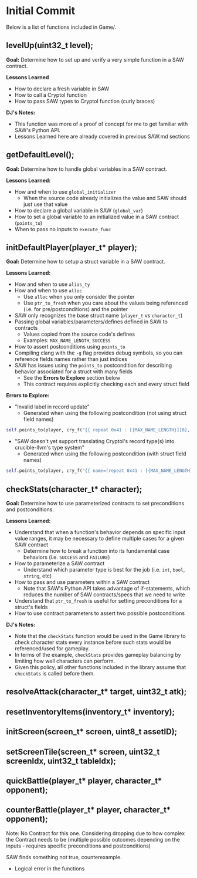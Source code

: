 # Initial Commit

Below is a list of functions included in Game/.

## levelUp(uint32_t level);
**Goal:** Determine how to set up and verify a very simple function in a SAW contract.

**Lessons Learned**
- How to declare a fresh variable in SAW
- How to call a Cryptol function
- How to pass SAW types to Cryptol function (curly braces)

**DJ's Notes:**
- This function was more of a proof of concept for me to get familiar with SAW's Python API.
- Lessons Learned here are already covered in previous SAW.md sections


## getDefaultLevel();
**Goal:** Determine how to handle global variables in a SAW contract.

**Lessons Learned:**
- How and when to use `global_initializer`
  - When the source code already initializes the value and SAW should just use that value
- How to declare a global variable in SAW (`global_var`)
- How to set a global variable to an initialized value in a SAW contract (`points_to`)
- When to pass no inputs to `execute_func`


## initDefaultPlayer(player_t* player);
**Goal:** Determine how to setup a struct variable in a SAW contract.

**Lessons Learned:**
- How and when to use `alias_ty`
- How and when to use `alloc`
  - Use `alloc` when you only consider the pointer
  - Use `ptr_to_fresh` when you care about the values being referenced (i.e. for pre/postconditions) and the pointer
- SAW only recognizes the base struct name (`player_t` vs `character_t`)
- Passing global variables/parameters/defines defined in SAW to contracts
  - Values copied from the source code's defines
  - Examples: `MAX_NAME_LENGTH`, `SUCCESS`
- How to assert postconditions using `points_to`
- Compiling clang with the `-g` flag provides debug symbols, so you can reference fields names rather than just indices
- SAW has issues using the `points_to` postcondition for describing behavior associated for a struct with many fields
  - See the **Errors to Explore** section below
  - This contract requires explicitly checking each and every struct field

**Errors to Explore:**
- "Invalid label in record update"
  - Generated when using the following postcondition (not using struct field names)
```python
self.points_to(player, cry_f("{{ repeat 0x41 : [{MAX_NAME_LENGTH}][8], 1 : [32], 10 : [32], 5 : [32], 4 : [32], 3 : [32] }}"))
```
- "SAW doesn't yet support translating Cryptol's record type(s) into crucible-llvm's type system"
  - Generated when using the following postcondition (with struct field names)
```python
self.points_to(player, cry_f("{{ name=(repeat 0x41 : [{MAX_NAME_LENGTH}][8]), level=1 : [32], hp=10 : [32], atk=5 : [32], def=4 : [32], spd=3 : [32] }}"))
```

## checkStats(character_t* character);
**Goal:** Determine how to use parameterized contracts to set preconditions and postconditions.

**Lessons Learned:**
- Understand that when a function's behavior depends on specific input value ranges, it may be necessary to define multiple cases for a given SAW contract
  - Determine how to break a function into its fundamental case behaviors (i.e. `SUCCESS` and `FAILURE`)
- How to parameterize a SAW contract
  - Understand which parameter type is best for the job (i.e. `int`, `bool`, `string`, etc)
- How to pass and use parameters within a SAW contract
  - Note that SAW's Python API takes advantage of if-statements, which reduces the number of SAW contracts/specs that we need to write
- Understand that `ptr_to_fresh` is useful for setting preconditions for a struct's fields
- How to use contract parameters to assert two possible postconditions

**DJ's Notes:**
- Note that the `checkStats` function would be used in the Game library to check character stats every instance before such stats would be referenced/used for gameplay.
- In terms of the example, `checkStats` provides gameplay balancing by limiting how well characters can perform.
- Given this policy, all other functions included in the library assume that `checkStats` is called before them.

## resolveAttack(character_t* target, uint32_t atk);


## resetInventoryItems(inventory_t* inventory);


## initScreen(screen_t* screen, uint8_t assetID);


## setScreenTile(screen_t* screen, uint32_t screenIdx, uint32_t tableIdx);


## quickBattle(player_t* player, character_t* opponent);


## counterBattle(player_t* player, character_t* opponent);
Note: No Contract for this one. Considering dropping due to how complex the Contract needs to be (multiple possible outcomes depending on the inputs - requires specific preconditions and postconditions)


SAW finds something not true, counterexample.
- Logical error in the functions
